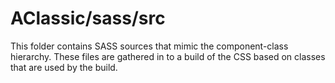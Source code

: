 # AClassic/sass/src

This folder contains SASS sources that mimic the component-class hierarchy. These files
are gathered in to a build of the CSS based on classes that are used by the build.
